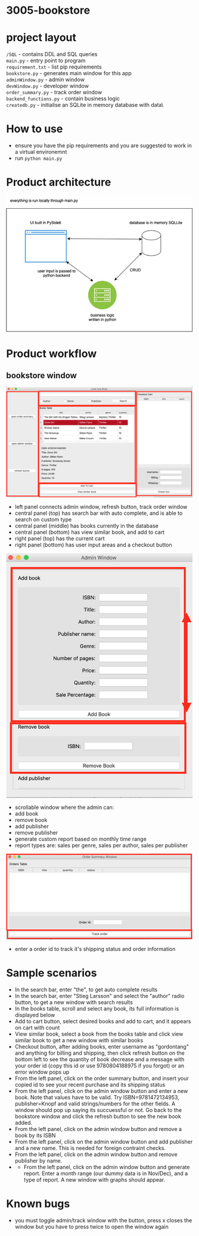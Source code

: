 # 3005-bookstore

# project layout
`/SQL` - contains DDL and SQL queries\
`main.py` - entry point to program\
`requirement.txt` - list pip requirements\
`bookstore.py` - generates main window for this app\
`adminWindow.py` - admin window\
`devWindow.py` - developer window\
`order_summary.py` - track order window\
`backend_functions.py` - contain business logic\
`createdb.py` - initialise an SQLite in memory database with data\

# How to use
- ensure you have the pip requirements and you are suggested to work in a virtual environemnt
- run `python main.py`

# Product architecture
<img src="img/architecture.jpg" width="500">

# Product workflow
## bookstore window
<img src="img/bookstore.png" width="500">

- left panel connects admin window, refresh button, track order window
- central panel (top) has search bar with auto complete, and is able to search on custom type
- central panel (middle) has books currently in the database
- central panel (bottom) has view similar book, and add to cart
- right panel (top) has the current cart
- right panel (bottom) has user input areas and a checkout button

<img src="img/admin.png" width="500">

- scrollable window where the admin can:
- add book
- remove book
- add  publisher
- remove publisher
- generate custom report based on monthly time range
- report types are: sales per genre, sales per author, sales per publisher
<img src="img/track.png" width="500">

- enter a order id to track it's shipping status and order information

# Sample scenarios
- In the search bar, enter "the", to get auto complete results
- In the search bar, enter "Stieg Larsson" and select the "author" radio button, to get a new window with search results
- In the books table, scroll and select any book, its full information is displayed below
- Add to cart button, select desired books and add to cart, and it appears on cart with count
- View similar book, select a book from the books table and click view similar book to get a new window with similar books
- Checkout button, after adding books, enter username as "gordontang" and anything for billing and shipping, then click refresh button on the bottom left to see the quantity of book decrease and a message with your order id (copy this id or use 9780804188975 if you forgot) or an error window pops up
- From the left panel, click on the order summary button, and insert your copied id to see your recent purchase and its shipping status
- From the left panel, click on the admin window button and enter a new book. Note that values have to be valid. Try ISBN=9781472134953, publisher=Knopf and valid strings/numbers for the other fields. A window should pop up saying its succuessful or not. Go back to the bookstore window and click the refresh button to see the new book added.
-  From the left panel, click on the admin window button and remove a book by its ISBN
-  From the left panel, click on the admin window button and add publisher and a new name. This is needed for foreign contraint checks.
-  From the left panel, click on the admin window button and remove publisher by name.
-  -  From the left panel, click on the admin window button and generate report. Enter a month range (our dummy data is in Nov/Dec), and a type of report. A new window with graphs should appear.

# Known bugs
- you must toggle admin/track window with the button, press x closes the window but you have to press twice to open the window again
